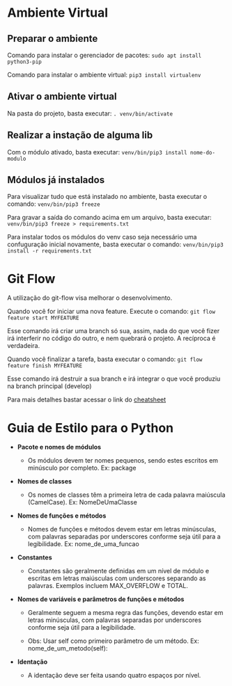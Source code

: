 # Ambiente Virtual
## Preparar o ambiente
Comando para instalar o gerenciador de pacotes: `sudo apt install python3-pip`

Comando para instalar o ambiente virtual: `pip3 install virtualenv`

## Ativar o ambiente virtual
Na pasta do projeto, basta executar: `. venv/bin/activate`

## Realizar a instação de alguma lib
Com o módulo ativado, basta executar: `venv/bin/pip3 install nome-do-modulo`

## Módulos já instalados
Para visualizar tudo que está instalado no ambiente, basta executar o comando: `venv/bin/pip3 freeze`

Para gravar a saída do comando acima em um arquivo, basta executar: `venv/bin/pip3 freeze > requirements.txt`

Para instalar todos os módulos do venv caso seja necessário uma confuguração inicial novamente, basta executar o comando: `venv/bin/pip3 install -r requirements.txt`

# Git Flow
A utilização do git-flow visa melhorar o desenvolvimento. 

Quando você for iniciar uma nova feature. Execute o comando: `git flow feature start MYFEATURE`

Esse comando irá criar uma branch só sua, assim, nada do que você fizer irá interferir no código do outro, e nem quebrará o projeto. A recíproca é verdadeira.

Quando você finalizar a tarefa, basta executar o comando: `git flow feature finish MYFEATURE`

Esse comando irá destruir a sua branch e irá integrar o que você produziu na branch principal (develop)

Para mais detalhes bastar acessar o link do [cheatsheet](https://danielkummer.github.io/git-flow-cheatsheet/index.pt_BR.html)

# Guia de Estilo para o Python

* **Pacote e nomes de módulos**
    * Os módulos devem ter nomes pequenos, sendo estes escritos em minúsculo por completo. Ex: package

* **Nomes de classes**
    * Os nomes de classes têm a primeira letra de cada palavra maiúscula (CamelCase). Ex: NomeDeUmaClasse

* **Nomes de funções e métodos**
    * Nomes de funções e métodos devem estar em letras minúsculas, com palavras separadas por underscores conforme seja útil para a legibilidade. Ex: nome_de_uma_funcao

* **Constantes**
    * Constantes são geralmente definidas em um nível de módulo e escritas em letras maiúsculas com underscores separando as palavras. Exemplos incluem MAX_OVERFLOW e TOTAL.

* **Nomes de variáveis e parâmetros de funções e métodos**
    * Geralmente seguem a mesma regra das funções, devendo estar em letras minúsculas, com palavras separadas por underscores conforme seja útil para a legibilidade.

    * Obs: Usar self como primeiro parâmetro de um método. Ex: nome_de_um_metodo(self):

* **Identação**
    * A identação deve ser feita usando quatro espaços por nível.
